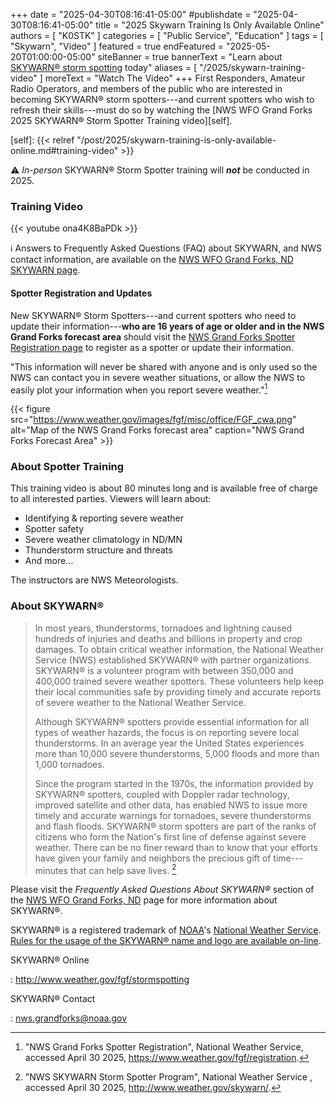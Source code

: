 +++
date = "2025-04-30T08:16:41-05:00"
#publishdate = "2025-04-30T08:16:41-05:00"
title = "2025 Skywarn Training Is Only Available Online"
authors = [ "K0STK" ]
categories = [ "Public Service", "Education" ]
tags = [ "Skywarn", "Video" ]
featured = true 
endFeatured = "2025-05-20T01:00:00-05:00"
siteBanner = true
bannerText = "Learn about [SKYWARN&reg; storm spotting](/2025/skywarn-training-video) today"
aliases = [ "/2025/skywarn-training-video" ]
moreText = "Watch The Video"
+++
First Responders, Amateur Radio Operators, and members of the public who
are interested in becoming SKYWARN&reg; storm spotters---and current
spotters who wish to refresh their skills---must do so by watching the 
[NWS WFO Grand Forks 2025 SKYWARN&reg; Storm Spotter Training video][self].

[self]: {{< relref "/post/2025/skywarn-training-is-only-available-online.md#training-video" >}}

:warning: *In-person* SKYWARN&reg; Storm Spotter training will ***not*** be conducted in 2025.
<!--more-->

### Training Video
{{< youtube ona4K8BaPDk >}}
<p class="clear"></p>

:information_source: Answers to Frequently Asked Questions (FAQ) about
SKYWARN, and NWS contact information, are available on the [NWS WFO
Grand Forks, ND SKYWARN page](http://www.weather.gov/fgf/stormspotting).

#### Spotter Registration and Updates

New SKYWARN&reg; Storm Spotters---and current spotters who need to
update their information---**who are 16 years of age or older and in
the NWS Grand Forks forecast area** should visit the [NWS Grand Forks
Spotter Registration page][regpage] to register as a spotter or update
their information.

[regpage]: https://www.weather.gov/fgf/registration

"This information will never be shared with anyone and is only used so
the NWS can contact you in severe weather situations, or allow the NWS
to easily plot your information when you report severe weather."[^2]

[^2]: "NWS Grand Forks Spotter Registration", National Weather Service, accessed April 30 2025, https://www.weather.gov/fgf/registration.

{{< figure src="https://www.weather.gov/images/fgf/misc/office/FGF_cwa.png" alt="Map of the NWS Grand Forks forecast area" caption="NWS Grand Forks Forecast Area" >}}

### About Spotter Training

This training video is about 80 minutes long and is available free of
charge to all interested parties. Viewers will learn about:

* Identifying & reporting severe weather
* Spotter safety
* Severe weather climatology in ND/MN
* Thunderstorm structure and threats
* And more...

The instructors are NWS Meteorologists.

### About SKYWARN&reg;

>In most years, thunderstorms, tornadoes and lightning caused hundreds
>of injuries and deaths and billions in property and crop damages. To
>obtain critical weather information, the National Weather Service (NWS)
>established SKYWARN&reg; with partner organizations. SKYWARN&reg; is
>a volunteer program with between 350,000 and 400,000 trained severe
>weather spotters. These volunteers help keep their local communities
>safe by providing timely and accurate reports of severe weather to the
>National Weather Service.
>
>Although SKYWARN&reg; spotters provide essential information for all
>types of weather hazards, the focus is on reporting severe local
>thunderstorms. In an average year the United States experiences more
>than 10,000 severe thunderstorms, 5,000 floods and more than 1,000
>tornadoes.
>
>Since the program started in the 1970s, the information provided by
>SKYWARN&reg; spotters, coupled with Doppler radar technology, improved
>satellite and other data, has enabled NWS to issue more timely and
>accurate warnings for tornadoes, severe thunderstorms and flash floods.
>SKYWARN&reg; storm spotters are part of the ranks of citizens who form
>the Nation's first line of defense against severe weather. There can be
>no finer reward than to know that your efforts have given your family
>and neighbors the precious gift of time---minutes that can help save
>lives. [^1]

Please visit the *Frequently Asked Questions About SKYWARN&reg;* section of
the [NWS WFO Grand Forks, ND](http://www.weather.gov/fgf/stormspotting) 
page for more information about SKYWARN&reg;.

SKYWARN&reg; is a registered trademark of [NOAA](http://www.noaa.gov/)'s
[National Weather Service](http://www.weather.gov/).
[Rules for the usage of the SKYWARN&reg; name and logo are
available on-line](http://www.weather.gov/skywarn/resources/SKYWARN_branding_guidelines_v5.0_Oct08.pdf).

SKYWARN&reg; Online

: http://www.weather.gov/fgf/stormspotting

SKYWARN&reg; Contact

: nws.grandforks@noaa.gov


[^1]: "NWS SKYWARN Storm Spotter Program", National Weather Service , accessed April 30 2025, http://www.weather.gov/skywarn/.

